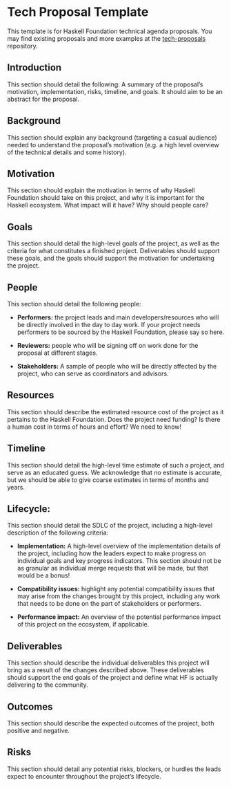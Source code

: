 # Tech Proposal Template



This template is for Haskell Foundation technical agenda proposals. You may find existing proposals and more examples at the [tech-proposals](https://github.com/haskellfoundation/tech-proposals) repository. 



## Introduction

This section should detail the following: A summary of the proposal’s
motivation, implementation, risks, timeline, and goals. It should aim to
be an abstract for the proposal.

## Background

This section should explain any background (targeting a casual audience)
needed to understand the proposal’s motivation (e.g. a high level
overview of the technical details and some history).



## Motivation

This section should explain the motivation in terms of why Haskell
Foundation should take on this project, and why it is important for the
Haskell ecosystem. What impact will it have? Why should people care?

## Goals

This section should detail the high-level goals of the project, as well
as the criteria for what constitutes a finished project. Deliverables
should support these goals, and the goals should support the motivation
for undertaking the project.

## People

This section should detail the following people:

-   **Performers:** the project leads and main developers/resources who will be directly involved in the day to day work. If your project needs performers to be sourced by the Haskell Foundation, please say so here.
    
-   **Reviewers:** people who will be signing off on work done for the proposal at different stages.
    
-   **Stakeholders:** A sample of people who will be directly affected by the project, who can serve as coordinators and advisors.

## Resources

This section should describe the estimated resource cost of the project
as it pertains to the Haskell Foundation. Does the project need funding?
Is there a human cost in terms of hours and effort? We need to know!

## Timeline

This section should detail the high-level time estimate of such a
project, and serve as an educated guess. We acknowledge that no estimate
is accurate, but we should be able to give coarse estimates in terms of
months and years.

## Lifecycle:

This section should detail the SDLC of the project, including a
high-level description of the following criteria:

-   **Implementation:** A high-level overview of the implementation details of the project, including how the leaders expect to make progress on individual goals and key progress indicators. This
    section should not be as granular as individual merge requests that will be made, but that would be a bonus!
    
-   **Compatibility issues:** highlight any potential compatibility issues that may arise from the changes brought by this project, including any work that needs to be done on the part of
    stakeholders or performers.
    
-   **Performance impact:** An overview of the potential performance impact of this project on the ecosystem, if applicable.

## Deliverables

This section should describe the individual deliverables this project
will bring as a result of the changes described above. These
deliverables should support the end goals of the project and define what
HF is actually delivering to the community.

## Outcomes

This section should describe the expected outcomes of the project, both
positive and negative.

## Risks

This section should detail any potential risks, blockers, or hurdles the
leads expect to encounter throughout the project’s lifecycle.
